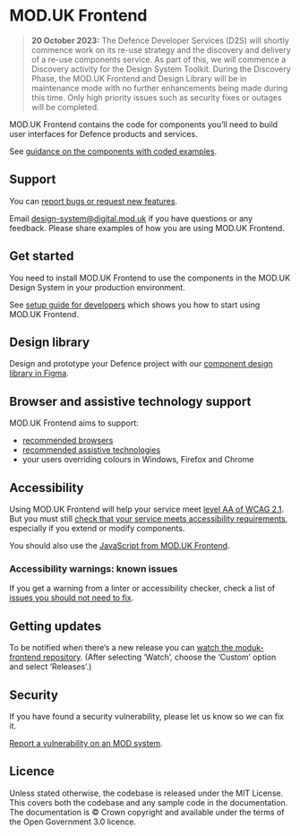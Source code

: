 # MOD.UK Frontend

> **20 October 2023:** The Defence Developer Services (D2S) will shortly
> commence work on its re-use strategy and the discovery and delivery of a
> re-use components service. As part of this, we will commence a Discovery
> activity for the Design System Toolkit. During the Discovery Phase, the MOD.UK
> Frontend and Design Library will be in maintenance mode with no further
> enhancements being made during this time. Only high priority issues such as
> security fixes or outages will be completed.

MOD.UK Frontend contains the code for components you’ll need to build user
interfaces for Defence products and services.

See
[guidance on the components with coded examples](https://design-system.service.mod.gov.uk/components/).

## Support

You can
[report bugs or request new features](https://github.com/defencedigital/moduk-frontend/issues/new/choose).

Email [design-system@digital.mod.uk](mailto:design-system@digital.mod.uk) if you
have questions or any feedback. Please share examples of how you are using
MOD.UK Frontend.

## Get started

You need to install MOD.UK Frontend to use the components in the MOD.UK Design
System in your production environment.

See
[setup guide for developers](https://design-system.service.mod.gov.uk/get-started/setup-guide-for-developers/)
which shows you how to start using MOD.UK Frontend.

## Design library

Design and prototype your Defence project with our
[component design library in Figma](https://design-system.dev.service.mod.gov.uk/get-started/design-library/).

## Browser and assistive technology support

MOD.UK Frontend aims to support:

- [recommended browsers](https://www.gov.uk/service-manual/technology/designing-for-different-browsers-and-devices#browsers-to-test-in)
- [recommended assistive technologies](https://www.gov.uk/service-manual/technology/testing-with-assistive-technologies#which-assistive-technologies-to-test-with)
- your users overriding colours in Windows, Firefox and Chrome

## Accessibility

Using MOD.UK Frontend will help your service meet
[level AA of WCAG 2.1](https://www.gov.uk/service-manual/helping-people-to-use-your-service/understanding-wcag).
But you must still
[check that your service meets accessibility requirements](https://www.gov.uk/service-manual/helping-people-to-use-your-service/making-your-service-accessible-an-introduction),
especially if you extend or modify components.

You should also use the
[JavaScript from MOD.UK Frontend](https://design-system.service.mod.gov.uk/get-started/setup-guide-for-developers/#5.-load-the-javascript).

### Accessibility warnings: known issues

If you get a warning from a linter or accessibility checker, check a list of
[issues you should not need to fix](https://github.com/alphagov/govuk-frontend/issues/1280#issuecomment-509588851).

## Getting updates

To be notified when there’s a new release you can
[watch the moduk-frontend repository](https://docs.github.com/en/account-and-profile/managing-subscriptions-and-notifications-on-github/setting-up-notifications/configuring-notifications#configuring-your-watch-settings-for-an-individual-repository).
(After selecting ‘Watch’, choose the ‘Custom’ option and select ‘Releases’.)

## Security

If you have found a security vulnerability, please let us know so we can fix it.

[Report a vulnerability on an MOD system](https://www.gov.uk/guidance/report-a-vulnerability-on-an-mod-system).

## Licence

Unless stated otherwise, the codebase is released under the MIT License. This
covers both the codebase and any sample code in the documentation. The
documentation is © Crown copyright and available under the terms of the Open
Government 3.0 licence.
